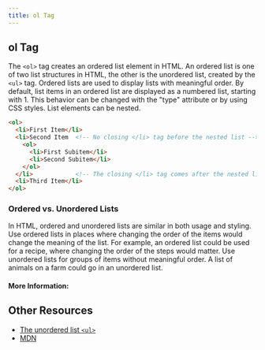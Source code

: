 ```yaml
---
title: ol Tag
---
```

## ol Tag

<!-- The article goes here, in GitHub-flavored Markdown. Feel free to add YouTube videos, images, and CodePen/JSBin embeds  -->
The `<ol>` tag creates an ordered list element in HTML. An ordered list is one of two list structures in HTML, the other is the unordered list, created by the `<ul>` tag.  Ordered lists are used to display lists with meaningful order. By default, list items in an ordered list are displayed as a numbered list, starting with 1. This behavior can be changed with the "type" attribute or by using CSS styles. List elements can be nested.

```html
<ol>
  <li>First Item</li>
  <li>Second Item  <!-- No closing </li> tag before the nested list -->
    <ol>
      <li>First Subitem</li>
      <li>Second Subitem</li>
    </ol>
  </li>            <!-- The closing </li> tag comes after the nested list -->
  <li>Third Item</li>
</ol>
```

### Ordered vs. Unordered Lists

In HTML, ordered and unordered lists are similar in both usage and styling. Use ordered lists in places where changing the order of the items would change the meaning of the list. For example, an ordered list could be used for a recipe, where changing the order of the steps would matter. Use unordered lists for groups of items without meaningful order. A list of animals on a farm could go in an unordered list.

#### More Information:
<!-- Please add any articles you think might be helpful to read before writing the article -->


## Other Resources
* [The unordered list `<ul>`](https://github.com/freeCodeCamp/guides/blob/master/src/pages/html/elements/ul-tag/index.md)
* [MDN](https://developer.mozilla.org/en-US/docs/Web/HTML/Element/ol)

